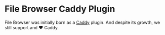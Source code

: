# File Browser Caddy Plugin

File Browser was initially born as a [Caddy][0] plugin. And despite its growth, we still support and :heart: Caddy.

[0]: https://caddyserver.com
